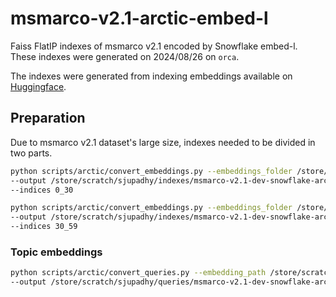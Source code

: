 # msmarco-v2.1-arctic-embed-l

Faiss FlatIP indexes of msmarco v2.1 encoded by Snowflake embed-l. These indexes were generated on 2024/08/26 on `orca`.

The indexes were generated from indexing embeddings available on [Huggingface](https://huggingface.co/datasets/Snowflake/msmarco-v2.1-snowflake-arctic-embed-l).

## Preparation
Due to msmarco v2.1 dataset's large size, indexes needed to be divided in two parts.

```bash
python scripts/arctic/convert_embeddings.py --embeddings_folder /store/scratch/sjupadhy/msmarco-v2.1-snowflake-arctic-embed-l/corpus \
--output /store/scratch/sjupadhy/indexes/msmarco-v2.1-dev-snowflake-arctic-embed-l-1 \
--indices 0_30

python scripts/arctic/convert_embeddings.py --embeddings_folder /store/scratch/sjupadhy/msmarco-v2.1-snowflake-arctic-embed-l/corpus \
--output /store/scratch/sjupadhy/indexes/msmarco-v2.1-dev-snowflake-arctic-embed-l-2 \
--indices 30_59
```

### Topic embeddings
```bash
python scripts/arctic/convert_queries.py --embedding_path /store/scratch/sjupadhy/msmarco-v2.1-snowflake-arctic-embed-l/topics/snowflake-arctic-embed-l-topics.msmarco-v2-doc.dev.parquet \
--output /store/scratch/sjupadhy/queries/msmarco-v2.1-dev-snowflake-arctic-embed-l

```

